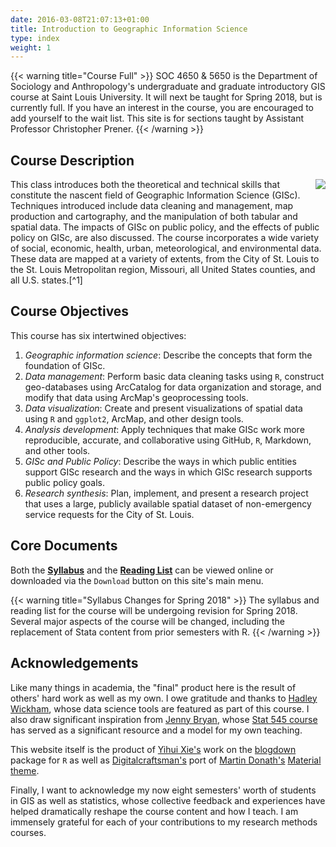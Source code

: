 ```yaml
---
date: 2016-03-08T21:07:13+01:00
title: Introduction to Geographic Information Science
type: index
weight: 1
---
```


{{< warning title="Course Full" >}}
SOC 4650 & 5650 is the Department of Sociology and Anthropology's undergraduate and graduate introductory GIS course at Saint Louis University. It will next be taught for Spring 2018, but is currently full. If you have an interest in the course, you are encouraged to add yourself to the wait list. This site is for sections taught by Assistant Professor Christopher Prener.
{{< /warning >}}

## Course Description 
<img src="/images/logo.png" align="right" />
This class introduces both the theoretical and technical skills that constitute the nascent field of Geographic Information Science (GISc). Techniques introduced include data cleaning and management, map production and cartography, and the manipulation of both tabular and spatial data. The impacts of GISc on public policy, and the effects of public policy on GISc, are also discussed. The course incorporates a wide variety of social, economic, health, urban, meteorological, and environmental data. These data are mapped at a variety of extents, from the City of St. Louis to the St. Louis Metropolitan region, Missouri, all United States counties, and all U.S. states.[^1]

## Course Objectives
This course has six intertwined objectives:

1. *Geographic information science*: Describe the concepts that form the foundation of GISc.
2. *Data management*: Perform basic data cleaning tasks using `R`, construct geo-databases using ArcCatalog for data organization and storage, and modify that data using ArcMap's geoprocessing tools.
3. *Data visualization*: Create and present visualizations of spatial data using `R` and `ggplot2`, ArcMap, and other design tools.
4. *Analysis development*: Apply techniques that make GISc work more reproducible, accurate, and collaborative using GitHub, `R`, Markdown, and other tools.
5. *GISc and Public Policy*: Describe the ways in which public entities support GISc research and the ways in which GISc research supports public policy goals.
6. *Research synthesis*: Plan, implement, and present a research project that uses a large, publicly available spatial dataset of non-emergency service requests for the City of St. Louis.

## Core Documents
Both the [**Syllabus**](https://github.com/slu-soc5650/Core-Documents/blob/master/CoreDocs/syllabus.pdf) and the [**Reading List**](https://github.com/slu-soc5650/Core-Documents/blob/master/CoreDocs/reading-list.pdf) can be viewed online or downloaded via the `Download` button on this site's main menu.

{{< warning title="Syllabus Changes for Spring 2018" >}}
The syllabus and reading list for the course will be undergoing revision for Spring 2018. Several major aspects of the course will be changed, including the replacement of Stata content from prior semesters with R.
{{< /warning >}}

## Acknowledgements

Like many things in academia, the "final" product here is the result of others' hard work as well as my own. I owe gratitude and thanks to [Hadley Wickham](http://hadley.nz), whose data science tools are featured as part of this course. I also draw significant inspiration from [Jenny Bryan](https://www.stat.ubc.ca/~jenny/), whose [Stat 545 course](http://stat545.com) has served as a significant resource and a model for my own teaching. 

This website itself is the product of [Yihui Xie's](https://yihui.name) work on the [blogdown](https://bookdown.org/yihui/blogdown/) package for `R` as well as [Digitalcraftsman's](https://github.com/digitalcraftsman) port of [Martin Donath's](https://github.com/squidfunk) [Material theme](https://github.com/squidfunk/mkdocs-material).

Finally, I want to acknowledge my now eight semesters' worth of students in GIS as well as statistics, whose collective feedback and experiences have helped dramatically reshape the course content and how I teach. I am immensely grateful for each of your contributions to my research methods courses.

[^1]: This course focuses largely on data for the United States, though we do briefly discuss data standards and projection systems for mapping the entire world as well as other countries.
